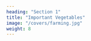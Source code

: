 ```yaml
---
heading: "Section 1"
title: "Important Vegetables"
image: "/covers/farming.jpg"
weight: 8
---
```



<!-- Poor soils:
- sunflower: seeds and oil
- okra: oil and boiled food
 -->
